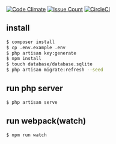 [![Code Climate](https://codeclimate.com/github/futaro/rellorello/badges/gpa.svg)](https://codeclimate.com/github/futaro/rellorello)
[![Issue Count](https://codeclimate.com/github/futaro/rellorello/badges/issue_count.svg)](https://codeclimate.com/github/futaro/rellorello)
[![CircleCI](https://circleci.com/gh/futaro/rellorello.svg?style=svg)](https://circleci.com/gh/futaro/rellorello)

## install

```bash
$ composer install
$ cp .env.example .env
$ php artisan key:generate
$ npm install
$ touch database/database.sqlite
$ php artisan migrate:refresh --seed
```

## run php server
```bash
$ php artisan serve
```

## run webpack(watch)
```bash
$ npm run watch
```

